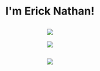 <body>
<header>
 <h1 align="center">I'm Erick Nathan!</h1>

 ##
 
 <a href="https://github.com/rcknathan">
  <img align="center" src="https://github-readme-stats.vercel.app/api?username=rcknathan&show_icons=true&theme=radical"/>
 </a>
 <br>
 <br>
 <a href="https://github.com/rcknathan">
  <img align="center" src="https://github-readme-stats.vercel.app/api/top-langs/?username=rcknathan&layout=compact&theme=radical"/>
 </a>
  
 ##
 
<a href="mailto:ericknathan.dev@gmail.com">
<image src="https://img.shields.io/badge/Gmail-D14836?style=for-the-badge&logo=gmail&logoColor=white"/>
</a>
 
 </header>
 </body>
